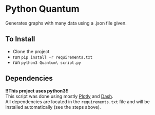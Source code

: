 # Python Quantum

Generates graphs with many data using a .json file given.

## To Install

- Clone the project
- run ```pip install -r requirements.txt```
- run ```python3 Quantum\ script.py```

## Dependencies

**!!This project uses python3!!**  
This script was done using mostly [Plotly](https://plotly.com/) and [Dash](https://dash.plotly.com/).  
All dependencies are located in the ```requirements.txt``` file and will be installed automatically (see the steps above).
